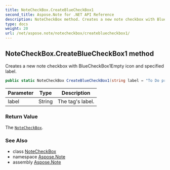 ```yaml
---
title: NoteCheckBox.CreateBlueCheckBox1
second_title: Aspose.Note for .NET API Reference
description: NoteCheckBox method. Creates a new note checkbox with BlueCheckBox1Empty icon and specified label
type: docs
weight: 20
url: /net/aspose.note/notecheckbox/createbluecheckbox1/
---
```

## NoteCheckBox.CreateBlueCheckBox1 method

Creates a new note checkbox with BlueCheckBox1Empty icon and specified label.

```csharp
public static NoteCheckBox CreateBlueCheckBox1(string label = "To Do priority 1")
```

| Parameter | Type | Description |
| --- | --- | --- |
| label | String | The tag's label. |

### Return Value

The [`NoteCheckBox`](../).

### See Also

* class [NoteCheckBox](../)
* namespace [Aspose.Note](../../notecheckbox/)
* assembly [Aspose.Note](../../../)


